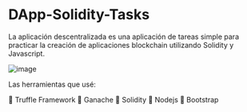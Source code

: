 # DApp-Solidity-Tasks

La aplicación descentralizada es una aplicación de tareas simple para practicar la creación de aplicaciones blockchain utilizando Solidity y Javascript.

![image](https://user-images.githubusercontent.com/91910994/163737473-81d31929-2bc1-4cc4-b626-44b676719dea.png)

Las herramientas que usé:

🍬 Truffle Framework
🍰 Ganache
🍧 Solidity
🍺 Nodejs
🎨 Bootstrap
